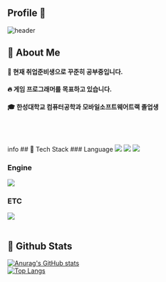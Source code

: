 ## Profile 👋

<div>
  
  <!--Header-->
  ![header](https://capsule-render.vercel.app/api?type=waving&color=gradient&height=300&section=header&text=Welcome%20to%20My%20Git%20%F0%9F%A4%97)
  
</div>

<div>
  <!--Body-->
  
  ## 👀 About Me
  #### :raising_hand: 현재 취업준비생으로 꾸준히 공부중입니다.<br/>
  #### :fire: 게임 프로그래머를 목표하고 있습니다.<br/>
  #### :mortar_board: 한성대학교 컴퓨터공학과 모바일소프트웨어트랙 졸업생
  <br/>
  <br/>

   <br/>
   info
  ## 🧱 Tech Stack
  ### Language
  <!--Python-->
  <img src="https://img.shields.io/badge/Python-3776AB?style=flat-square&logo=Python&logoColor=white"/>
  <!--C++-->
  <img src="https://img.shields.io/badge/c++-00599C?style=for-the-badge&logo=c%2B%2B&logoColor=white">
  <!--C#-->
  <img src="https://img.shields.io/badge/csharp-239120?style=for-the-badge&logo=c sharp&logoColor=white">
  <br/>
  
  ### Engine
  <!--Unity-->
  <img src="https://img.shields.io/badge/Unity-FFFFFF?style=for-the-badge&logo=Unity&logoColor=black">
  <br/>
  
  ### ETC
  <!--MySQL-->
  <img src="https://img.shields.io/badge/MySQL-4479A1?style=flat-square&logo=MySQL&logoColor=white"/>
  <br/>
  <br/>
  
  ## 🤔 Github Stats
  [![Anurag's GitHub stats](https://github-readme-stats.vercel.app/api?username=Jiyu-Kim)](https://github.com/anuraghazra/github-readme-stats)
  <br/>
  [![Top Langs](https://github-readme-stats.vercel.app/api/top-langs/?username=Jiyu-Kim)](https://github.com/anuraghazra/github-readme-stats)
  
</div>

<!--
**Jiyu-Kim/Jiyu-Kim** is a ✨ _special_ ✨ repository because its `README.md` (this file) appears on your GitHub profile.

Here are some ideas to get you started:
- Hi there 👋
- 🔭 I’m currently working on ...
- 🌱 I’m currently learning ...
- 👯 I’m looking to collaborate on ...
- 🤔 I’m looking for help with ...
- 💬 Ask me about ...
- 📫 How to reach me: ...
- 😄 Pronouns: ...
- ⚡ Fun fact: ...
-->
